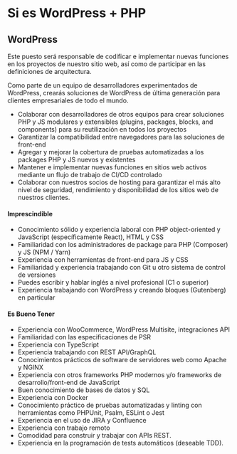 # Si es WordPress + PHP

## WordPress

Este puesto será responsable de codificar e implementar nuevas funciones en los proyectos de nuestro sitio web, así como de participar en las definiciones de arquitectura.

Como parte de un equipo de desarrolladores experimentados de WordPress, crearás soluciones de WordPress de última generación para clientes empresariales de todo el mundo.

* Colaborar con desarrolladores de otros equipos para crear soluciones PHP y JS modulares y extensibles (plugins, packages, blocks, and components) para su reutilización en todos los proyectos
* Garantizar la compatibilidad entre navegadores para las soluciones de front-end
* Agregar y mejorar la cobertura de pruebas automatizadas a los packages PHP y JS nuevos y existentes
* Mantener e implementar nuevas funciones en sitios web activos mediante un flujo de trabajo de CI/CD controlado
* Colaborar con nuestros socios de hosting para garantizar el más alto nivel de seguridad, rendimiento y disponibilidad de los sitios web de nuestros clientes.

#### Imprescindible

* Conocimiento sólido y experiencia laboral con PHP object-oriented y JavaScript (específicamente React), HTML y CSS
* Familiaridad con los administradores de package para PHP (Composer) y JS (NPM / Yarn)
* Experiencia con herramientas de front-end para JS y CSS
* Familiaridad y experiencia trabajando con Git u otro sistema de control de versiones
* Puedes escribir y hablar inglés a nivel profesional (C1 o superior)
* Experiencia trabajando con WordPress y creando bloques (Gutenberg) en particular

#### Es Bueno Tener

* Experiencia con WooCommerce, WordPress Multisite, integraciones API
* Familiaridad con las especificaciones de PSR
* Experiencia con TypeScript
* Experiencia trabajando con REST API/GraphQL
* Conocimientos prácticos de software de servidores web como Apache y NGINX
* Experiencia con otros frameworks PHP modernos y/o frameworks de desarrollo/front-end de JavaScript
* Buen conocimiento de bases de datos y SQL
* Experiencia con Docker
* Conocimiento práctico de pruebas automatizadas y linting con herramientas como PHPUnit, Psalm, ESLint o Jest
* Experiencia en el uso de JIRA y Confluence
* Experiencia con trabajo remoto
* Comodidad para construir y trabajar con APIs REST.
* Experiencia en la programación de tests automáticos (deseable TDD).
